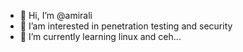 - 👋 Hi, I’m @amirali
- 👀 I’am interested in penetration testing and security
- 🌱 I’m currently learning linux and ceh...
